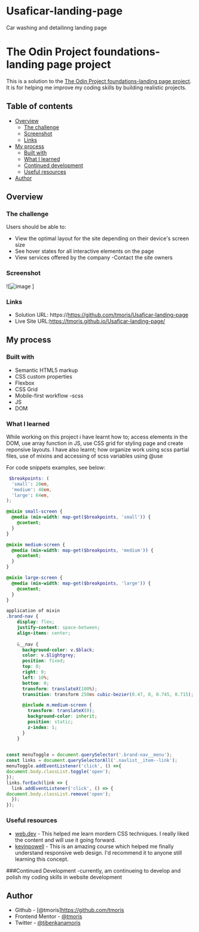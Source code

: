# Usaficar-landing-page
 Car washing and detailinng landing page

# The Odin Project foundations-landing page project

This is a solution to the [The Odin Project foundations-landing page project](https://www.https://www.theodinproject.com/lessons/foundations-landing-page). It is for helping me improve my coding skills by building realistic projects. 

## Table of contents

- [Overview](#overview)
  - [The challenge](#the-challenge)
  - [Screenshot](#screenshot)
  - [Links](#links)
- [My process](#my-process)
  - [Built with](#built-with)
  - [What I learned](#what-i-learned)
  - [Continued development](#continued-development)
  - [Useful resources](#useful-resources)
- [Author](#author)



## Overview

### The challenge

Users should be able to:

- View the optimal layout for the site depending on their device's screen size
- See hover states for all interactive elements on the page
- View services offered by the company
-Contact the site owners 

### Screenshot

![![image](https://user-images.githubusercontent.com/57036823/181718677-839b9bd4-33d9-4002-b474-7da252958549.png)
]

### Links

- Solution URL: https://https://github.com/tmoris/Usaficar-landing-page
- Live Site URL:https://tmoris.github.io/Usaficar-landing-page/

## My process

### Built with

- Semantic HTML5 markup
- CSS custom properties
- Flexbox
- CSS Grid
- Mobile-first workflow
-scss 
- JS
- DOM


### What I learned

While working on this project i have learnt
how to; access elements in the DOM, use array function in JS, use CSS grid for styling page  and create reponsive layouts.
I have also learnt;  how organize work using scss partial files,  use of mixins and accessing of scss variables using @use


For code snippets examples, see below:

```scss
 $breakpoints: (
  'small': 20em,
  'medium': 48em,
  'large': 64em,
);

@mixin small-screen {
  @media (min-width: map-get($breakpoints, 'small')) {
    @content;
  }
}

@mixin medium-screen {
  @media (min-width: map-get($breakpoints, 'medium')) {
    @content;
  }
}

@mixin large-screen {
  @media (min-width: map-get($breakpoints, 'large')) {
    @content;
  }
}

application of mixin
.brand-nav {
    display: flex;
    justify-content: space-between;
    align-items: center;
    
    &__nav {
      background-color: v.$black;
      color: v.$lightgrey;
      position: fixed;
      top: 0;
      right: 0;
      left: 10%;
      bottom: 0;
      transform: translateX(100%);
      transition: transform 250ms cubic-bezier(0.47, 0, 0.745, 0.715);

      @include m.medium-screen {
        transform: translateX(0);
        background-color: inherit;
        position: static;
        z-index: 1;
      }
    }
  

```
```js
const menuToggle = document.querySelector('.brand-nav__menu');
const links = document.querySelectorAll('.navlist__item--link');
menuToggle.addEventListener('click', () =>{
document.body.classList.toggle('open');
});
links.forEach(link => {
  link.addEventListener('click', () => {
document.body.classList.remove('open');
  });
});
```

### Useful resources

- [web.dev](https://web.dev/learn/css/) - This helped me learn mordern CSS techniques. I really liked the content and will use it going forward.
- [kevinpowell](https://courses.kevinpowell.co/conquering-responsive-layouts) - This is an amazing course which helped me finally understand responsive web design. I'd recommend it to anyone still learning this concept.

###Continued Development
-currently, am continueing to develop and polish my coding skills in website development


## Author

- Github - [@tmoris]https://github.com/tmoris
- Frontend Mentor - [@tmoris](https://www.frontendmentor.io/profile/tmoris)
- Twitter - [@tibenkanamoris](https://www.twitter.com/tibenkanamoris)


